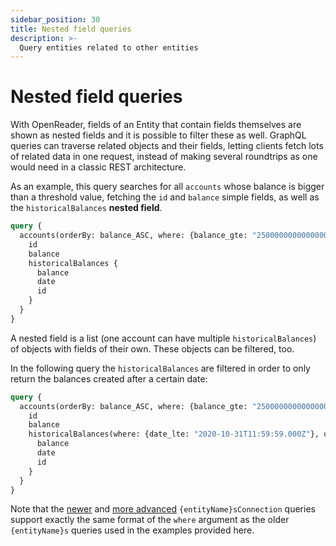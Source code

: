 ```yaml
---
sidebar_position: 30
title: Nested field queries
description: >-
  Query entities related to other entities
---
```


# Nested field queries

With OpenReader, fields of an Entity that contain fields themselves are shown as nested fields and it is possible to filter these as well. GraphQL queries can traverse related objects and their fields, letting clients fetch lots of related data in one request, instead of making several roundtrips as one would need in a classic REST architecture.

As an example, this query searches for all `accounts` whose balance is bigger than a threshold value, fetching the `id` and `balance` simple fields, as well as the `historicalBalances` **nested field**.

```graphql
query {
  accounts(orderBy: balance_ASC, where: {balance_gte: "250000000000000000"}) {
    id
    balance
    historicalBalances {
      balance
      date
      id
    }
  }
}

```

A nested field is a list (one account can have multiple `historicalBalances`) of objects with fields of their own. These objects can be filtered, too.

In the following query the `historicalBalances` are filtered in order to only return the balances created after a certain date:

```graphql
query {
  accounts(orderBy: balance_ASC, where: {balance_gte: "250000000000000000"}) {
    id
    balance
    historicalBalances(where: {date_lte: "2020-10-31T11:59:59.000Z"}, orderBy: balance_DESC) {
      balance
      date
      id
    }
  }
}

```
Note that the [newer](/sdk/resources/basics/serving-graphql/#supported-queries) and [more advanced](/sdk/reference/graphql-server/openreader/paginate-query-results) `{entityName}sConnection` queries support exactly the same format of the `where` argument as the older `{entityName}s` queries used in the examples provided here.
